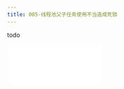 ```yaml
---
title: 005-线程池父子任务使用不当造成死锁
---
```




todo

<img src="./005-线程池父子任务使用不当造成“死锁”/image-20240301155551261.png" alt="image-20240301155551261" style="zoom:67%;" />